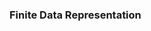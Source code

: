 <!-- # [Link to video.]() -->

### Finite Data Representation

<!-- Finite data representation refers to the limitations of using a finite amount of space to store data and perform calculations.

### Integer Overflow and Underflow

All computers use a fixed number of bits to represent data. This means that there are limits as to what integers a program can use.  

Java uses 32-bit data representation for integers: The lowest integer it can store is –2<sup>31</sup> and the highest integer it can store is 2<sup>31</sup> – 1. We can use `Integer.MAX_VALUE` and `Integer.MIN_VALUE` to obtain these values.

When we try to compute a value beyond this domain, it is called **integer overflow** (beyond `Integer.MAX_VALUE`) or **integer underflow** (beyond `Integer.MIN_VALUE`).

> Fun fact: The Ariane 5 rocket launch in 1996 failed due to an integer overflow error. The rocket self-destructed and the damage cost approximately $370 million USD.
>
> Here is a video of the Ariane 5 Rocket launch: https://www.youtube.com/watch?v=i67ycNPceHc.
>
> You can hear about the technical explanation from 1:02:25-1:05:32 in this talk: https://www.youtube.com/watch?v=6JwEYamjXpA#t=1h2m25s.

### Imprecision of Double and Float

Programming languages tend to be poor at accurately dividing long decimal numbers due to finite data representation. Be aware that if a calculation in any of your programs seems to be off, it might be that our algorithm may be fine and Java simply can't perform the calculation accurately. 

If precision is important in your program, we can use data types that take up more space (and are thus more precise), such as `BigInteger` and `BigDecimal`. -->
